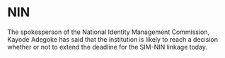 # NIN
The spokesperson of the National Identity Management Commission, Kayode Adegoke has said that the institution is likely to reach a decision whether or not to extend the deadline for the SIM-NIN linkage today.
